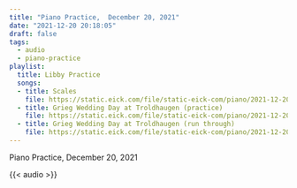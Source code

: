 ```yaml
---
title: "Piano Practice,  December 20, 2021"
date: "2021-12-20 20:18:05"
draft: false
tags:
  - audio
  - piano-practice
playlist:
  title: Libby Practice
  songs:
  - title: Scales
    file: https://static.eick.com/file/static-eick-com/piano/2021-12-20-001.mp3
  - title: Grieg Wedding Day at Troldhaugen (practice)
    file: https://static.eick.com/file/static-eick-com/piano/2021-12-20-002.mp3
  - title: Grieg Wedding Day at Troldhaugen (run through)
    file: https://static.eick.com/file/static-eick-com/piano/2021-12-20-003.mp3
---
```

Piano Practice, December 20, 2021

<!--more-->

{{< audio >}}
